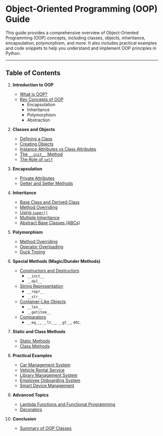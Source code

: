 # Object-Oriented Programming (OOP) Guide

This guide provides a comprehensive overview of Object-Oriented Programming (OOP) concepts, including classes, objects, inheritance, encapsulation, polymorphism, and more. It also includes practical examples and code snippets to help you understand and implement OOP principles in Python.

---

## Table of Contents

1. **Introduction to OOP**
   - [What is OOP?](IntroductiontoOOP/IntroductiontoOOP.md)
   - [Key Concepts of OOP](IntroductiontoOOP/IntroductiontoOOP.md)
     - Encapsulation
     - Inheritance
     - Polymorphism
     - Abstraction

2. **Classes and Objects**
   - [Defining a Class](Classes&Objects/Classes&Objects.md)
   - [Creating Objects](Classes&Objects/Classes&Objects.md)
   - [Instance Attributes vs Class Attributes](Classes&Objects/Classes&Objects.md)
   - [The `__init__` Method](Classes&Objects/Classes&Objects.md)
   - [The Role of `self`](Classes&Objects/Classes&Objects.md)

3. **Encapsulation**
   - [Private Attributes](Encapsulation/Encapsulation.md)
   - [Getter and Setter Methods](Encapsulation/Encapsulation.md)

4. **Inheritance**
   - [Base Class and Derived Class](Inheritance/Inheritance.md)
   - [Method Overriding](Inheritance/Inheritance.md)
   - [Using `super()`](Inheritance/Inheritance.md)
   - [Multiple Inheritance](Inheritance/Inheritance.md)
   - [Abstract Base Classes (ABCs)](Inheritance/Inheritance.md)

5. **Polymorphism**
   - [Method Overriding](Polymorphism/Polymorphism.md)
   - [Operator Overloading](Polymorphism/Polymorphism.md)
   - [Duck Typing](Polymorphism/Polymorphism.md)

6. **Special Methods (Magic/Dunder Methods)**
   - [Constructors and Destructors](SpecialMethods/SpecialMethods.md)
     - `__init__`
     - `__del__`
   - [String Representation](SpecialMethods/SpecialMethods.md)
     - `__repr__`
     - `__str__`
   - [Container-Like Objects](SpecialMethods/SpecialMethods.md)
     - `__len__`
     - `__getitem__`
   - [Comparators](SpecialMethods/SpecialMethods.md)
     - `__eq__`, `__lt__`, `__gt__`, etc.

7. **Static and Class Methods**
   - [Static Methods](Static&ClassMethods/Static&ClassMethods.md)
   - [Class Methods](Static&ClassMethods/Static&ClassMethods.md)

8. **Practical Examples**
   - [Car Management System](PracticalExamples/car-management-system.md)
   - [Vehicle Rental Service](PracticalExamples/vehicle-rental-service.md)
   - [Library Management System](PracticalExamples/library-management-system)
   - [Employee Onboarding System](PracticalExamples/employee-onboarding-system)
   - [Smart Device Management](PracticalExamples/smart-device-management)

9. **Advanced Topics**
   - [Lambda Functions and Functional Programming](AdvancedTopics/AdvancedTopics.md)
   - [Decorators](AdvancedTopics/AdvancedTopics.md)

10. **Conclusion**
    - [Summary of OOP Classes](Conclusion/Conclusion.md)

